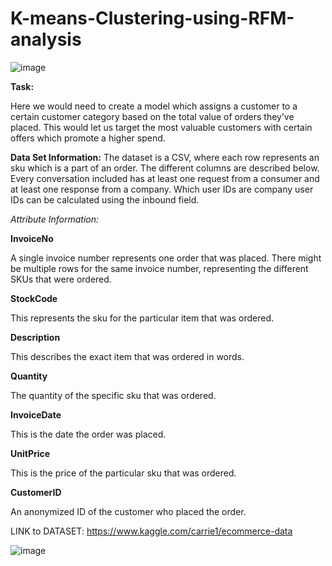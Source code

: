 # K-means-Clustering-using-RFM-analysis

![image](https://user-images.githubusercontent.com/85283934/139312691-2a532265-c38e-4997-a3a0-f500c93262df.png)

**Task:**

Here we would need to create a model which assigns a customer to a certain customer category based on the total value of orders they’ve placed. This would let us target the most valuable customers with certain offers which promote a higher spend.

**Data Set Information:**
The dataset is a CSV, where each row represents an sku which is a part of an order. The different columns are described below. Every conversation included has at least one request from a consumer and at least one response from a company. Which user IDs are company user IDs can be calculated using the inbound field.

*Attribute Information:*

**InvoiceNo**

A single invoice number represents one order that was placed. There might be multiple rows for the same invoice number, representing the different SKUs that were ordered.

**StockCode**

This represents the sku for the particular item that was ordered.

**Description**

This describes the exact item that was ordered in words.

**Quantity**

The quantity of the specific sku that was ordered.

**InvoiceDate**

This is the date the order was placed.


**UnitPrice**

This is the price of the particular sku that was ordered.

**CustomerID**

An anonymized ID of the customer who placed the order.

LINK to DATASET: https://www.kaggle.com/carrie1/ecommerce-data


![image](https://user-images.githubusercontent.com/85283934/139314245-55f61527-6ce1-4a65-a01a-a1877701cc07.png)
